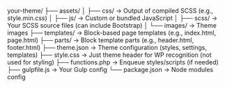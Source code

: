 your-theme/
├── assets/
│   ├── css/                 → Output of compiled SCSS (e.g., style.min.css)
│   ├── js/                  → Custom or bundled JavaScript
│   ├── scss/                → Your SCSS source files (can include Bootstrap)
│   └── images/              → Theme images
├── templates/               → Block-based page templates (e.g., index.html, page.html)
├── parts/                   → Block template parts (e.g., header.html, footer.html)
├── theme.json               → Theme configuration (styles, settings, templates)
├── style.css                → Just theme header for WP recognition (not used for styling)
├── functions.php            → Enqueue styles/scripts (if needed)
├── gulpfile.js              → Your Gulp config
└── package.json             → Node modules config
